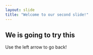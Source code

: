 ```yaml
---
layout: slide
title: "Welcome to our second slide!"
---
```

We is going to try this
---
Use the left arrow to go back!
